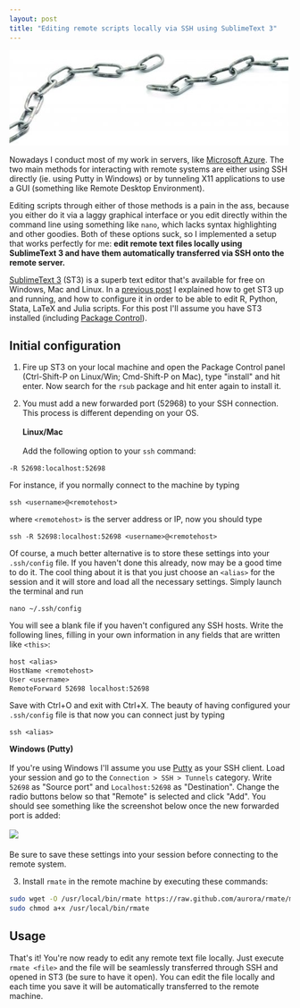 ```yaml
---
layout: post
title: "Editing remote scripts locally via SSH using SublimeText 3"
---
```


![](/files/missing_link_chain.jpg)

Nowadays I conduct most of my work in servers, like [Microsoft Azure](https://azure.microsoft.com/en-us/). The two main methods for interacting with remote systems are either using SSH directly (ie. using Putty in Windows) or by tunneling X11 applications to use a GUI (something like Remote Desktop Environment).

Editing scripts through either of those methods is a pain in the ass, because you either do it via a laggy graphical interface or you edit directly within the command line using something like `nano`, which lacks syntax highlighting and other goodies. Both of these options suck, so I implemented a setup that works perfectly for me: **edit remote text files locally using SublimeText 3 and have them automatically transferred via SSH onto the remote server.**

<!--more-->

[SublimeText 3](http://www.sublimetext.com/) (ST3) is a superb text editor that's available for free on Windows, Mac and Linux. In a [previous post](/posts/use-st3) I explained how to get ST3 up and running, and how to configure it in order to be able to edit R, Python, Stata, LaTeX and Julia scripts. For this post I'll assume you have ST3 installed (including [Package Control](https://packagecontrol.io/installation)).

## Initial configuration

1. Fire up ST3 on your local machine and open the Package Control panel (Ctrl-Shift-P on Linux/Win; Cmd-Shift-P on Mac), type "install" and hit enter. Now search for the `rsub` package and hit enter again to install it.

2. You must add a new forwarded port (52968) to your SSH connection. This process is different depending on your OS.
<br/><br/>
**Linux/Mac**
<br/><br/>
Add the following option to your `ssh` command:
```
-R 52698:localhost:52698
```
For instance, if you normally connect to the machine by typing 
```
ssh <username>@<remotehost>
```
where `<remotehost>` is the server address or IP, now you should type
```
ssh -R 52698:localhost:52698 <username>@<remotehost>
```
Of course, a much better alternative is to store these settings into your `.ssh/config` file.
If you haven't done this already, now may be a good time to do it.
The cool thing about it is that you just choose an `<alias>` for the session and it will store and load all the necessary settings.
Simply launch the terminal and run
```
nano ~/.ssh/config
```
You will see a blank file if you haven't configured any SSH hosts.
Write the following lines, filling in your own information in any fields that are written like `<this>`:
```
host <alias>
HostName <remotehost>
User <username>
RemoteForward 52698 localhost:52698
```
Save with Ctrl+O and exit with Ctrl+X.
The beauty of having configured your `.ssh/config` file is that now you can connect just by typing
```
ssh <alias>
```
**Windows (Putty)**
<br/><br/>
If you're using Windows I'll assume you use [Putty](http://www.putty.org/) as your SSH client. Load your session and go to the `Connection > SSH > Tunnels` category. Write `52698` as "Source port" and `Localhost:52698` as "Destination". Change the radio buttons below so that "Remote" is selected and click "Add". You should see something like the screenshot below once the new forwarded port is added:
<br/><br/>
![](https://blog.cs.wmich.edu/wp-content/uploadsfiles/2014/10/sub5.png)
<br/><br/>
Be sure to save these settings into your session before connecting to the remote system.

3. Install `rmate` in the remote machine by executing these commands:
```bash
sudo wget -O /usr/local/bin/rmate https://raw.github.com/aurora/rmate/master/rmate
sudo chmod a+x /usr/local/bin/rmate
```

## Usage

That's it! You're now ready to edit any remote text file locally. Just execute `rmate <file>` and the file will be seamlessly transferred through SSH and opened in ST3 (be sure to have it open). You can edit the file locally and each time you save it will be automatically transferred to the remote machine.